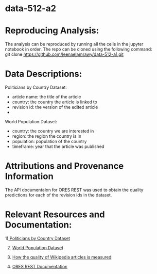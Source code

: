 # data-512-a2

# Reproducing Analysis:

The analysis can be reproduced by running all the cells in the jupyter notebook in order. 
The repo can be cloned using the following command: 
git clone https://github.com/leenaelamrawy/data-512-a1.git

# Data Descriptions:

Politicians by Country Dataset: 
  - article name: the title of the article
  - country: the country the article is linked to
  - revision id: the version of the edited article
  - 
World Population Dataset:
 - country: the country we are interested in
 - region: the region the country is in
 - population: population of the country
 - timeframe: year that the article was published

# Attributions and Provenance Information

The API documentaion for ORES REST was used to obtain the quality predictions for each of the revision ids in the dataset. 

# Relevant Resources and Documentation: 

1)[ Politicians by Country Dataset ](https://www.google.com/url?q=https://figshare.com/articles/Untitled_Item/5513449&sa=D&source=docs&ust=1634182682180000&usg=AOvVaw2GBl38gBGBaaJpZJkWa7Qy)



2) [World Population Dataset](https://www.prb.org/international/indicator/population/table/)


3) [How the quality of Wikipedia articles is measured](https://en.wikipedia.org/wiki/Wikipedia:Content_assessment)


4) [ORES REST Documentation]( https://ores.wikimedia.org/v3/#!/scoring/get_v3_scores_context_revid_model)

